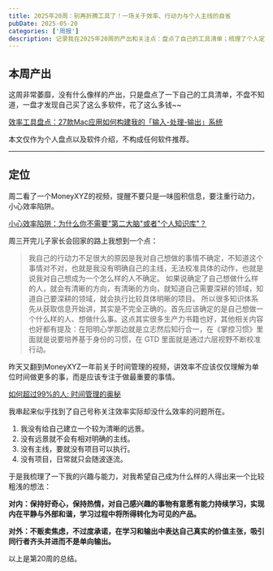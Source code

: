 ```yaml
---
title: 2025年20周：别再折腾工具了！一场关于效率、行动力与个人主线的自省
pubDate: 2025-05-20
categories: ['周报']
description: 记录我在2025年20周的产出和关注点：盘点了自己的工具清单；梳理了个人定位。
---
```


## 本周产出

这周非常萎靡，没有什么像样的产出，只是盘点了一下自己的工具清单，不盘不知道，一盘才发现自己买了这么多软件，花了这么多钱~~

[效率工具盘点：27款Mac应用如何构建我的「输入-处理-输出」系统](https://blog.whyya.blog/2025/05/mac-alfredraycastkeyboard-maestrohazel.html)

本文仅作为个人盘点以及软件介绍，不构成任何软件推荐。

---

## 定位

周二看了一个MoneyXYZ的视频，提醒不要只是一味囤积信息，要注重行动力，小心效率陷阱。

[小心效率陷阱：为什么你不需要"第二大脑"或者"个人知识库"？](https://www.youtube.com/watch?v=5kNCcpM61eo)

周三开完儿子家长会回家的路上我想到一个点：

> 我自己的行动力不足很大的原因是我对自己想做的事情不确定，不知道这个事情对不对，也就是我没有明确自己的主线，无法校准具体的动作，也就是说我对自己想成为一个怎么样的人不确定。
> 如果说确定了自己想做什么样的人，就会有清晰的方向，有清晰的方向，就知道自己需要深耕的领域，知道自己要深耕的领域，就会执行比较具体明晰的项目。
> 所以很多知识体系先从获取信息开始讲，其实是不完全正确的。首先应该确定的是自己想做一个什么样的人、想做什么事。这点其实很多生产力书籍也好，其他相关内容也好都有提及：在阳明心学那边就是立志然后知行合一，在《掌控习惯》里面就是说要培养基于身份的习惯，在 GTD 里面就是通过六层视野不断校准行动。

昨天又翻到MoneyXYZ一年前关于时间管理的视频，讲效率不应该仅仅理解为单位时间做更多的事，而是应该专注于做最重要的事情。

[如何超过99%的人: 时间管理的奥秘](https://www.youtube.com/watch?v=zWk69IPsMQs)

我串起来似乎找到了自己号称关注效率实际却没什么效率的问题所在。

1. 我没有给自己建立一个较为清晰的远景。
2. 没有远景就不会有相对明确的主线。
3. 没有主线，要就没有项目可以执行。
4. 没有项目，日常就只会随波逐流。

于是我梳理了一下我的兴趣与能力，对我希望自己成为什么样的人得出来一个比较粗浅的想法：

**对内：保持好奇心，保持热情，对自己感兴趣的事物有意愿有能力持续学习，实现内在平静与外部和谐，学习过程中将所得转化为可见的产品。**

**对外：不贩卖焦虑，不过度承诺，在学习和输出中表达自己真实的价值主张，吸引同行者齐头并进而不是单向输出。**

以上是第20周的总结。
